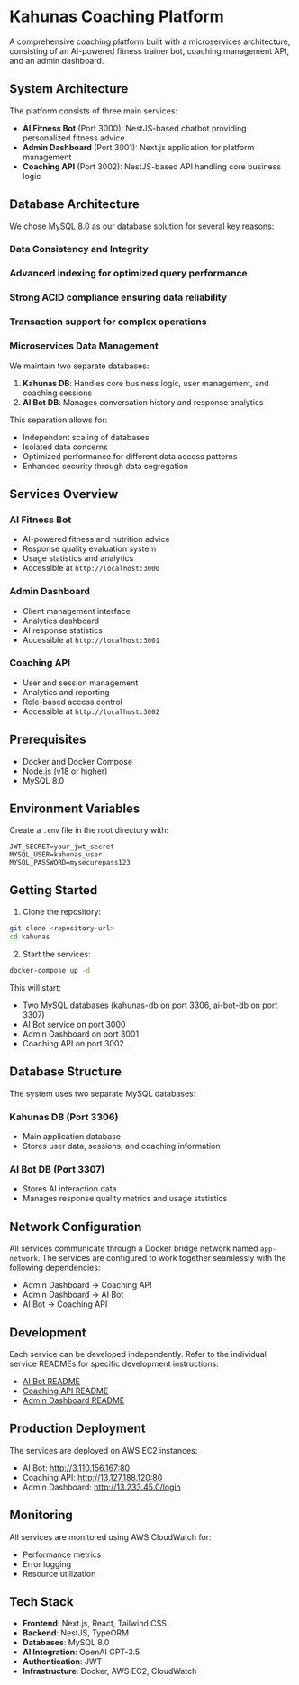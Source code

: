# Kahunas Coaching Platform

A comprehensive coaching platform built with a microservices architecture, consisting of an AI-powered fitness trainer bot, coaching management API, and an admin dashboard.

## System Architecture

The platform consists of three main services:

- **AI Fitness Bot** (Port 3000): NestJS-based chatbot providing personalized fitness advice
- **Admin Dashboard** (Port 3001): Next.js application for platform management
- **Coaching API** (Port 3002): NestJS-based API handling core business logic

## Database Architecture

We chose MySQL 8.0 as our database solution for several key reasons:

### Data Consistency and Integrity
### Advanced indexing for optimized query performance
### Strong ACID compliance ensuring data reliability
### Transaction support for complex operations

### Microservices Data Management
We maintain two separate databases:
1. **Kahunas DB**: Handles core business logic, user management, and coaching sessions
2. **AI Bot DB**: Manages conversation history and response analytics

This separation allows for:
- Independent scaling of databases
- Isolated data concerns
- Optimized performance for different data access patterns
- Enhanced security through data segregation

## Services Overview

### AI Fitness Bot
- AI-powered fitness and nutrition advice
- Response quality evaluation system
- Usage statistics and analytics
- Accessible at `http://localhost:3000`

### Admin Dashboard
- Client management interface
- Analytics dashboard
- AI response statistics
- Accessible at `http://localhost:3001`

### Coaching API
- User and session management
- Analytics and reporting
- Role-based access control
- Accessible at `http://localhost:3002`

## Prerequisites

- Docker and Docker Compose
- Node.js (v18 or higher)
- MySQL 8.0

## Environment Variables

Create a `.env` file in the root directory with:

```env
JWT_SECRET=your_jwt_secret
MYSQL_USER=kahunas_user
MYSQL_PASSWORD=mysecurepass123
```

## Getting Started

1. Clone the repository:
```bash
git clone <repository-url>
cd kahunas
```

2. Start the services:
```bash
docker-compose up -d
```

This will start:
- Two MySQL databases (kahunas-db on port 3306, ai-bot-db on port 3307)
- AI Bot service on port 3000
- Admin Dashboard on port 3001
- Coaching API on port 3002

## Database Structure

The system uses two separate MySQL databases:

### Kahunas DB (Port 3306)
- Main application database
- Stores user data, sessions, and coaching information

### AI Bot DB (Port 3307)
- Stores AI interaction data
- Manages response quality metrics and usage statistics

## Network Configuration

All services communicate through a Docker bridge network named `app-network`. The services are configured to work together seamlessly with the following dependencies:

- Admin Dashboard → Coaching API
- Admin Dashboard → AI Bot
- AI Bot → Coaching API

## Development

Each service can be developed independently. Refer to the individual service READMEs for specific development instructions:

- [AI Bot README](./ai-bot/README.md)
- [Coaching API README](./kahunas-api/README.md)
- [Admin Dashboard README](./kahunas-admin-dashboard/README.md)

## Production Deployment

The services are deployed on AWS EC2 instances:

- AI Bot: http://3.110.156.167:80
- Coaching API: http://13.127.188.120:80
- Admin Dashboard: http://13.233.45.0/login

## Monitoring

All services are monitored using AWS CloudWatch for:
- Performance metrics
- Error logging
- Resource utilization

## Tech Stack

- **Frontend**: Next.js, React, Tailwind CSS
- **Backend**: NestJS, TypeORM
- **Databases**: MySQL 8.0
- **AI Integration**: OpenAI GPT-3.5
- **Authentication**: JWT
- **Infrastructure**: Docker, AWS EC2, CloudWatch
